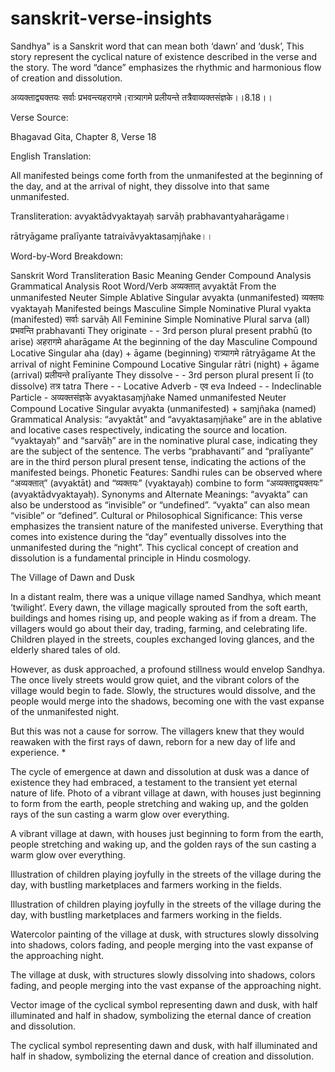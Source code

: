 # sanskrit-verse-insights
Sandhya" is a Sanskrit word that can mean both ‘dawn’ and ‘dusk’,
This story represent the cyclical nature of existence described in the verse and the story. The word “dance” emphasizes the rhythmic and harmonious flow of creation and dissolution.

अव्यक्ताद्व्यक्तयः सर्वाः प्रभवन्त्यहरागमे।रात्र्यागमे प्रलीयन्ते तत्रैवाव्यक्तसंज्ञके।।8.18।।

Verse Source:

Bhagavad Gita, Chapter 8, Verse 18

English Translation:

All manifested beings come forth from the unmanifested at the beginning of the day, and at the arrival of night, they dissolve into that same unmanifested.

Transliteration:
avyaktādvyaktayaḥ sarvāḥ prabhavantyaharāgame।

rātryāgame pralīyante tatraivāvyaktasaṃjñake।।

Word-by-Word Breakdown:

Sanskrit Word	Transliteration	Basic Meaning	Gender	Compound Analysis	Grammatical Analysis	Root Word/Verb
अव्यक्तात्	avyaktāt	From the unmanifested	Neuter	Simple	Ablative Singular	avyakta (unmanifested)
व्यक्तयः	vyaktayaḥ	Manifested beings	Masculine	Simple	Nominative Plural	vyakta (manifested)
सर्वाः	sarvāḥ	All	Feminine	Simple	Nominative Plural	sarva (all)
प्रभवन्ति	prabhavanti	They originate	-	-	3rd person plural present	prabhū (to arise)
अहरागमे	aharāgame	At the beginning of the day	Masculine	Compound	Locative Singular	aha (day) + āgame (beginning)
रात्र्यागमे	rātryāgame	At the arrival of night	Feminine	Compound	Locative Singular	rātri (night) + āgame (arrival)
प्रलीयन्ते	pralīyante	They dissolve	-	-	3rd person plural present	lī (to dissolve)
तत्र	tatra	There	-	-	Locative Adverb	-
एव	eva	Indeed	-	-	Indeclinable Particle	-
अव्यक्तसंज्ञके	avyaktasaṃjñake	Named unmanifested	Neuter	Compound	Locative Singular	avyakta (unmanifested) + saṃjñaka (named)
Grammatical Analysis:
“avyaktāt” and “avyaktasaṃjñake” are in the ablative and locative cases respectively, indicating the source and location.
“vyaktayaḥ” and “sarvāḥ” are in the nominative plural case, indicating they are the subject of the sentence.
The verbs “prabhavanti” and “pralīyante” are in the third person plural present tense, indicating the actions of the manifested beings.
Phonetic Features:
Sandhi rules can be observed where “अव्यक्तात्” (avyaktāt) and “व्यक्तयः” (vyaktayaḥ) combine to form “अव्यक्ताद्व्यक्तयः” (avyaktādvyaktayaḥ).
Synonyms and Alternate Meanings:
“avyakta” can also be understood as “invisible” or “undefined”.
“vyakta” can also mean “visible” or “defined”.
Cultural or Philosophical Significance:
This verse emphasizes the transient nature of the manifested universe. Everything that comes into existence during the “day” eventually dissolves into the unmanifested during the “night”. This cyclical concept of creation and dissolution is a fundamental principle in Hindu cosmology.

The Village of Dawn and Dusk

In a distant realm, there was a unique village named Sandhya, which meant ‘twilight’. Every dawn, the village magically sprouted from the soft earth, buildings and homes rising up, and people waking as if from a dream. The villagers would go about their day, trading, farming, and celebrating life. Children played in the streets, couples exchanged loving glances, and the elderly shared tales of old.

However, as dusk approached, a profound stillness would envelop Sandhya. The once lively streets would grow quiet, and the vibrant colors of the village would begin to fade. Slowly, the structures would dissolve, and the people would merge into the shadows, becoming one with the vast expanse of the unmanifested night.

But this was not a cause for sorrow. The villagers knew that they would reawaken with the first rays of dawn, reborn for a new day of life and experience. *

The cycle of emergence at dawn and dissolution at dusk was a dance of existence they had embraced, a testament to the transient yet eternal nature of life.
Photo of a vibrant village at dawn, with houses just beginning to form from the earth, people stretching and waking up, and the golden rays of the sun casting a warm glow over everything.

A vibrant village at dawn, with houses just beginning to form from the earth, people stretching and waking up, and the golden rays of the sun casting a warm glow over everything.

Illustration of children playing joyfully in the streets of the village during the day, with bustling marketplaces and farmers working in the fields.

Illustration of children playing joyfully in the streets of the village during the day, with bustling marketplaces and farmers working in the fields.

Watercolor painting of the village at dusk, with structures slowly dissolving into shadows, colors fading, and people merging into the vast expanse of the approaching night.

The village at dusk, with structures slowly dissolving into shadows, colors fading, and people merging into the vast expanse of the approaching night.

Vector image of the cyclical symbol representing dawn and dusk, with half illuminated and half in shadow, symbolizing the eternal dance of creation and dissolution.

The cyclical symbol representing dawn and dusk, with half illuminated and half in shadow, symbolizing the eternal dance of creation and dissolution.
